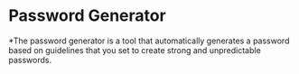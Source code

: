 # Password Generator

*The password generator is a tool that automatically generates a password based on guidelines that you set to create strong and unpredictable passwords. 

